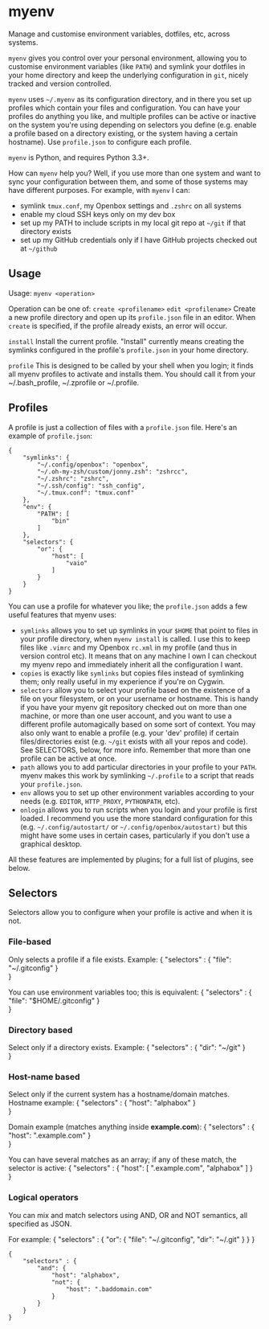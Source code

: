 # myenv
Manage and customise environment variables, dotfiles, etc, across systems.

`myenv` gives you control over your personal environment, allowing you to customise environment variables (like `PATH`) and symlink your dotfiles in your home directory and keep the underlying configuration in `git`, nicely tracked and version controlled.

`myenv` uses `~/.myenv` as its configuration directory, and in there you set up profiles which contain your files and configuration. You can have your profiles do anything you like, and multiple profiles can be active or inactive on the system you're using depending on selectors you define (e.g. enable a profile based on a directory existing, or the system having a certain hostname). Use `profile.json` to configure each profile.

`myenv` is Python, and requires Python 3.3+.

How can `myenv` help you? Well, if you use more than one system and want to sync your configuration between them, and some of those systems may have different purposes. For example, with `myenv` I can:
- symlink `tmux.conf`, my Openbox settings and `.zshrc` on all systems
- enable my cloud SSH keys only on my dev box
- set up my PATH to include scripts in my local git repo at `~/git` if that directory exists
- set up my GitHub credentials only if I have GitHub projects checked out at `~/github`

## Usage
Usage: `myenv <operation>`

Operation can be one of:
  `create <profilename>`
  `edit <profilename>` Create a new profile directory and open up its `profile.json` file in an editor. When `create` is specified, if the profile already exists, an error will occur.

  `install` Install the current profile. "Install" currently means creating the symlinks configured in
      the profile's `profile.json` in your home directory.

  `profile` This is designed to be called by your shell when you login; it finds all myenv profiles to activate and installs them. You should call it from your ~/.bash_profile, ~/.zprofile or ~/.profile.

## Profiles
A profile is just a collection of files with a `profile.json` file. Here's an example of `profile.json`:

	{
		"symlinks": {
			"~/.config/openbox": "openbox",
			"~/.oh-my-zsh/custom/jonny.zsh": "zshrcc",
			"~/.zshrc": "zshrc",
			"~/.ssh/config": "ssh_config",
			"~/.tmux.conf": "tmux.conf"
		},
		"env": {
			"PATH": [
				"bin"
			]
		},
		"selectors": {
			"or": {
				"host": [
					"vaio"
				]
			}
		}
	}

You can use a profile for whatever you like; the `profile.json` adds a few useful features that myenv uses:
  - `symlinks` allows you to set up symlinks in your `$HOME` that point to files in your profile directory, when `myenv install` is called.  I use this to keep files like `.vimrc` and my Openbox `rc.xml` in my profile (and thus in version control etc). It means that on any machine I own I can checkout my myenv repo and immediately inherit all the configuration I want.
  - `copies` is exactly like `symlinks` but copies files instead of symlinking them; only really useful in my experience if you're on Cygwin.
  - `selectors` allow you to select your profile based on the existence of a file on your filesystem, or on your username or hostname.  This is handy if you have your myenv git repository checked out on more than one machine, or more than one user account, and you want to use a different profile automagically based on some sort of context. You may also only want to enable a profile (e.g. your 'dev' profile) if certain files/directories exist (e.g. `~/git` exists with all your repos and code). See SELECTORS, below, for more info. Remember that more than one profile can be active at once.
  - `path` allows you to add particular directories in your profile to your `PATH`. myenv makes this work by symlinking `~/.profile` to a script that reads your `profile.json`.
  - `env` allows you to set up other environment variables according to your needs (e.g. `EDITOR`, `HTTP_PROXY`, `PYTHONPATH`, etc).
  - `onlogin` allows you to run scripts when you login and your profile is first loaded. I recommend you use the more standard configuration for this (e.g. `~/.config/autostart/` or `~/.config/openbox/autostart)` but this might have some uses in certain cases, particularly if you don't use a graphical desktop.

All these features are implemented by plugins; for a full list of plugins, see below.

## Selectors
Selectors allow you to configure when your profile is active and when it is not.

### File-based
Only selects a profile if a file exists. Example:
    {
        "selectors" : {
            "file": "~/.gitconfig"
        }   
    }

You can use environment variables too; this is equivalent:
    {
        "selectors" : {
            "file": "$HOME/.gitconfig"
        }   
    }

### Directory based
Select only if a directory exists. Example:
    {
        "selectors" : {
            "dir": "~/git"
        }   
    }

### Host-name based
Select only if the current system has a hostname/domain matches. Hostname example:
    {
        "selectors" : {
            "host": "alphabox"
        }   
    }

Domain example (matches anything inside **example.com**):
    {
        "selectors" : {
            "host": ".example.com"
        }   
    }

You can have several matches as an array; if any of these match, the selector is active:
    {
        "selectors" : {
            "host": [
                ".example.com",
                "alphabox"
            ]
        }   
    }

### Logical operators
You can mix and match selectors using AND, OR and NOT semantics, all specified as JSON.

For example:
    {
        "selectors" : {
            "or": {
                "file": "~/.gitconfig",
                "dir": "~/.git"
            }
        }
    }

    {
        "selectors" : {
            "and": {
                "host": "alphabox",
                "not": {
                    "host": ".baddomain.com"
                }
            }
        }
    }

